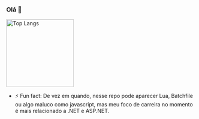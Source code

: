 ### Olá 👋

<div>    
    <img height="180em" src="https://github-readme-stats.vercel.app/api/top-langs?username=dpc-profile&layout=compact&theme=radical&hide=html,css" alt="Top Langs">
</div>

- ⚡ Fun fact: De vez em quando, nesse repo pode aparecer Lua, Batchfile ou algo maluco como javascript, mas meu foco de carreira no momento é mais relacionado a .NET e ASP.NET.
